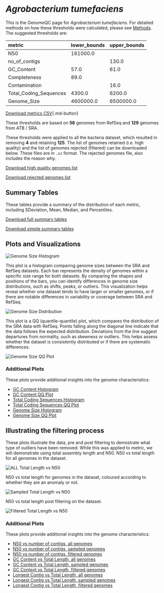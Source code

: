 # *Agrobacterium tumefaciens*

This is the GenomeQC page for *Agrobacterium tumefaciens*. For detailed methods on how these thresholds were calculated, please see [Methods](../../methods.md).
The suggested thresholds are: 

| metric                 | lower_bounds   | upper_bounds   |
|:-----------------------|:---------------|:---------------|
| N50                    | 161000.0       |                |
| no_of_contigs          |                | 130.0          |
| GC_Content             | 57.0           | 61.0           |
| Completeness           | 89.0           |                |
| Contamination          |                | 16.0           |
| Total_Coding_Sequences | 4300.0         | 6200.0         |
| Genome_Size            | 4600000.0      | 6500000.0      |

[Download metrics CSV](Agrobacterium_tumefaciens_metrics.csv){.md-button}


These thresholds are based on **58** genomes from RefSeq and **129** genomes from ATB / SRA.

These thresholds were applied to all the bacteria dataset, which resulted in removing **4** and retaining **125**.
The list of genomes retained (i.e. high quality) and the list of genomes rejected (filtered) can be downloaded below. These files are in `.xz` format. The rejected genomes file, also includes the reason why.

[Download high quality genomes list](Agrobacterium_tumefaciens_high_quality_genomes.csv.xz)


[Download rejected genomes list](Agrobacterium_tumefaciens_filtered_out_genomes.csv.xz)



## Summary Tables
These tables provide a summary of the distribution of each metric, including SDeviation, Mean, Median, and Percentiles.

[Download full summary tables](summary.csv)

[Download simple summary tables](selected_summary.csv)

## Plots and Visualizations

![Genome Size Histogram](Genome_Size_refseq_histogram_kde.png)

This plot is a histogram comparing genome sizes between the SRA and RefSeq datasets. Each bar represents the density of genomes within a specific size range for both datasets. By comparing the shapes and positions of the bars, you can identify differences in genome size distributions, such as shifts, peaks, or outliers. This visualization helps reveal whether one dataset tends to have larger or smaller genomes, or if there are notable differences in variability or coverage between SRA and RefSeq.

![Genome Size Distribution](Genome_Size_refseq_histogram_kde.png)

This plot is a QQ (quantile-quantile) plot, which compares the distribution of the SRA data with RefSeq. Points falling along the diagonal line indicate that the data follows the expected distribution. Deviations from the line suggest departures from normality, such as skewness or outliers. This helps assess whether the dataset is consistently distributed or if there are systematic differences.

![Genome Size QQ Plot](Genome_Size_refseq_qqplot.png)

### Additional Plots

These plots provide additional insights into the genome characteristics:

- [GC Content Histogram](GC_Content_refseq_histogram_kde.png)
- [GC Content QQ Plot](GC_Content_refseq_qqplot.png)
- [Total Coding Sequences Histogram](Total_Coding_Sequences_refseq_histogram_kde.png)
- [Total Coding Sequences QQ Plot](Total_Coding_Sequences_refseq_qqplot.png)
- [Genome Size Histogram](Genome_Size_refseq_histogram_kde.png)
- [Genome Size QQ Plot](Genome_Size_refseq_qqplot.png)
## Illustrating the filtering process
These plots illustrate the data, pre and post filtering to demostrate what type of outliers have been removed. While this was applied to metric, we will demonstrate using total assembly length and N50.
N50 vs total length for all genomes in the dataset.

![ALL Total Length vs N50](Agrobacterium_tumefaciens_all_total_length_N50.png)

N50 vs total length for genomes in the dataset, coloured according to whether they are an anomaly or not.

![Sampled Total Length vs N50](Agrobacterium_tumefaciens_sample_total_length_N50.png)

N50 vs total length post filtering on the dataset.

![Filtered Total Length vs N50](Agrobacterium_tumefaciens_filt_total_length_N50.png)

### Additional Plots

These plots provide additional insights into the genome characteristics:

- [N50 vs number of contigs, all genomes](Agrobacterium_tumefaciens_all_N50_number.png)
- [N50 vs number of contigs, sampled genomes](Agrobacterium_tumefaciens_sample_N50_number.png)
- [N50 vs number of contigs, filtered genomes](Agrobacterium_tumefaciens_filt_N50_number.png)
- [GC Content vs Total Length, all genomes](Agrobacterium_tumefaciens_all_total_length_GC_Content.png)
- [GC Content vs Total Length, sampled genomes](Agrobacterium_tumefaciens_sample_total_length_GC_Content.png)
- [GC Content vs Total Length, filtered genomes](Agrobacterium_tumefaciens_filt_total_length_GC_Content.png)
- [Longest Contig vs Total Length, all genomes](Agrobacterium_tumefaciens_all_total_length_longest.png)
- [Longest Contig vs Total Length, sampled genomes](Agrobacterium_tumefaciens_sample_total_length_longest.png)
- [Longest Contig vs Total Length, filtered genomes](Agrobacterium_tumefaciens_filt_total_length_longest.png)
